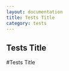 ```yaml
---
layout: documentation
title: Tests Title
category: tests
---
```


Tests Title
------------------
#Tests Title
